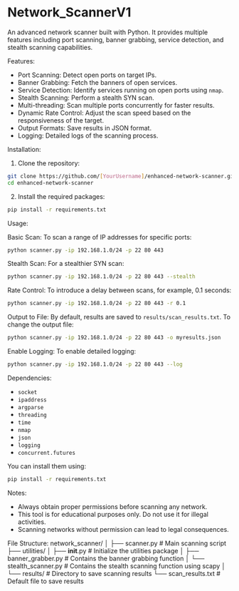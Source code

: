 # Network_ScannerV1

An advanced network scanner built with Python. It provides multiple features including port scanning, banner grabbing, service detection, and stealth scanning capabilities.

Features:

- Port Scanning: Detect open ports on target IPs.
- Banner Grabbing: Fetch the banners of open services.
- Service Detection: Identify services running on open ports using `nmap`.
- Stealth Scanning: Perform a stealth SYN scan.
- Multi-threading: Scan multiple ports concurrently for faster results.
- Dynamic Rate Control: Adjust the scan speed based on the responsiveness of the target.
- Output Formats: Save results in JSON format.
- Logging: Detailed logs of the scanning process.

Installation:

1. Clone the repository:
```bash
git clone https://github.com/[YourUsername]/enhanced-network-scanner.git
cd enhanced-network-scanner
```

2. Install the required packages:
```bash
pip install -r requirements.txt
```

Usage:

Basic Scan:
To scan a range of IP addresses for specific ports:
```bash
python scanner.py -ip 192.168.1.0/24 -p 22 80 443
```

Stealth Scan:
For a stealthier SYN scan:
```bash
python scanner.py -ip 192.168.1.0/24 -p 22 80 443 --stealth
```

Rate Control:
To introduce a delay between scans, for example, 0.1 seconds:
```bash
python scanner.py -ip 192.168.1.0/24 -p 22 80 443 -r 0.1
```

Output to File:
By default, results are saved to `results/scan_results.txt`. To change the output file:
```bash
python scanner.py -ip 192.168.1.0/24 -p 22 80 443 -o myresults.json
```

Enable Logging:
To enable detailed logging:
```bash
python scanner.py -ip 192.168.1.0/24 -p 22 80 443 --log
```

Dependencies:

- `socket`
- `ipaddress`
- `argparse`
- `threading`
- `time`
- `nmap`
- `json`
- `logging`
- `concurrent.futures`

You can install them using:
```bash
pip install -r requirements.txt
```

Notes:

- Always obtain proper permissions before scanning any network.
- This tool is for educational purposes only. Do not use it for illegal activities.
- Scanning networks without permission can lead to legal consequences.

File Structure:
network_scanner/
│
├── scanner.py                  # Main scanning script
├── utilities/
│   ├── __init__.py             # Initialize the utilities package
│   ├── banner_grabber.py       # Contains the banner grabbing function
│   └── stealth_scanner.py      # Contains the stealth scanning function using scapy
│
└── results/                    # Directory to save scanning results
    └── scan_results.txt       # Default file to save results
